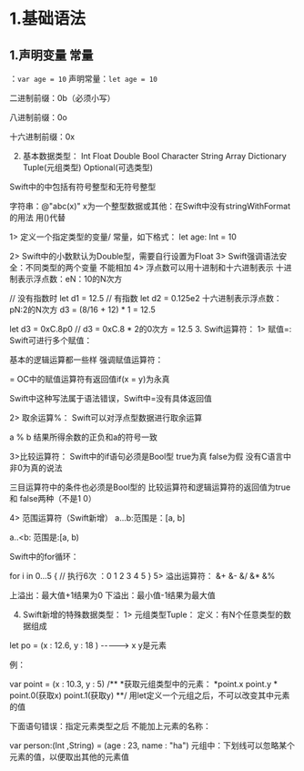 # 1.基础语法
## 1.声明变量 常量
：`var age = 10`
声明常量：`let age = 10`

二进制前缀：0b（必须小写）

八进制前缀：0o

十六进制前缀：0x

2. 基本数据类型：
Int Float Double Bool  Character String Array Dictionary Tuple(元组类型) Optional(可选类型)

Swift中的中包括有符号整型和无符号整型

字符串：@"abc\(x)"  x为一个整型数据或其他：在Swift中没有stringWithFormat的用法  用\()代替

1> 定义一个指定类型的变量/ 常量，如下格式：
let age: Int = 10

2> Swift中的小数默认为Double型，需要自行设置为Float 
3> Swift强调语法安全：不同类型的两个变量 不能相加
4> 浮点数可以用十进制和十六进制表示 
十进制表示浮点数：eN：10的N次方

// 没有指数时
let d1 = 12.5
// 有指数
let d2 = 0.125e2
十六进制表示浮点数：pN:2的N次方   d3 = (8/16 + 12) * 1 = 12.5

let d3 = 0xC.8p0
// d3 = 0xC.8 * 2的0次方 = 12.5
3. Swift运算符：
1> 赋值=:
Swift可进行多个赋值：

基本的逻辑运算都一些样 强调赋值运算符：

= OC中的赋值运算符有返回值if(x = y)为永真  

Swift中这种写法属于语法错误，Swift中=没有具体返回值

2> 取余运算%：
Swift可以对浮点型数据进行取余运算 

a % b 结果所得余数的正负和a的符号一致

3>比较运算符：
Swift中的if语句必须是Bool型   true为真 false为假  没有C语言中非0为真的说法

三目运算符中的条件也必须是Bool型的  比较运算符和逻辑运算符的返回值为true 和 false两种（不是1 0）

4> 范围运算符（Swift新增）
a...b:范围是：[a, b]

a..<b: 范围是:[a, b)

Swift中的for循环：

for i in 0...5 {
// 执行6次 ：0 1 2 3 4 5
}
5> 溢出运算符：
&+ &- &/ &* &%

上溢出：最大值+1结果为0  下溢出：最小值-1结果为最大值

4. Swift新增的特殊数据类型：
1> 元组类型Tuple：
定义：有N个任意类型的数据组成

let po = (x : 12.6, y : 18 ) -----> x y是元素

例：

var point = (x : 10.3, y : 5)
/**
   *获取元组类型中的元素：
    *point.x  point.y
    * point.0(获取x) point.1(获取y)
**/ 
用let定义一个元组之后，不可以改变其中元素的值

下面语句错误：指定元素类型之后 不能加上元素的名称：

var person:(Int ,String) = (age : 23, name : "ha")
元组中：下划线可以忽略某个元素的值，以便取出其他的元素值